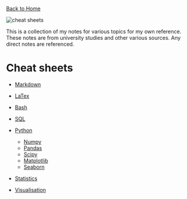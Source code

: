 [Back to Home](https://teanlouise.github.io/)

![cheat sheets](https://user-images.githubusercontent.com/19520346/77840265-b8708080-71c8-11ea-9f39-873d9bd546f1.png)

This is a collection of my notes for various topics for my own reference. These 
notes are from university studies and other various sources. Any direct notes 
are referenced.

# Cheat sheets
- [Markdown](https://teanlouise.github.io/cheatsheets/Markdown)
- [LaTex](https://teanlouise.github.io/cheatsheets/LaTex)

- [Bash](https://teanlouise.github.io/cheatsheets/Bash)

- [SQL](https://teanlouise.github.io/cheatsheets/SQL)
- [Python](https://teanlouise.github.io/cheatsheets/Python)
    - [Numpy](https://teanlouise.github.io/cheatsheets/Numpy) 
    - [Pandas](https://teanlouise.github.io/cheatsheets/Pandas)
    - [Scipy](https://teanlouise.github.io/cheatsheets/Scipy)
    - [Matplotlib](https://teanlouise.github.io/cheatsheets/Matplotlib)
    - [Seaborn](https://teanlouise.github.io/cheatsheets/Seaborn)

- [Statistics](https://teanlouise.github.io/cheatsheets/Statistics)
- [Visualisation](https://teanlouise.github.io/cheatsheets/Visualisation)

